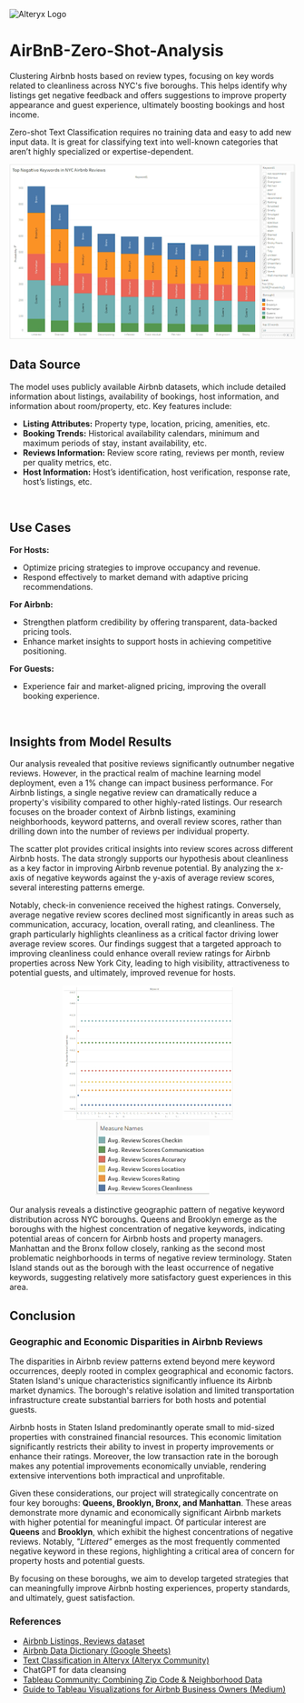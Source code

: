 <p>
  <img src="https://raw.githubusercontent.com/abhi8699/assets/main/alteryx-square.png" alt="Alteryx Logo" width="80"/>
</p>




# AirBnB-Zero-Shot-Analysis
Clustering Airbnb hosts based on review types, focusing on key words related to cleanliness across NYC's five boroughs. This helps identify why listings get negative feedback and offers suggestions to improve property appearance and guest experience, ultimately boosting bookings and host income.

Zero-shot Text Classification requires no training data and easy to add new input data. It is great for classifying text into well-known categories that aren’t highly specialized or expertise-dependent.

<div align="center"> 
  <img src="https://raw.githubusercontent.com/sreenijakurra/AirBnB-Zero-Shot-Analysis/main/negativekeywords.png" />
</div>



<h2>Data Source</h2>

<p>
The model uses publicly available Airbnb datasets, which include detailed information about listings, availability of bookings, host information, and information about room/property, etc. Key features include:
</p>

<ul>
  <li><strong>Listing Attributes:</strong> Property type, location, pricing, amenities, etc.</li>
  <li><strong>Booking Trends:</strong> Historical availability calendars, minimum and maximum periods of stay, instant availability, etc.</li>
  <li><strong>Reviews Information:</strong> Review score rating, reviews per month, review per quality metrics, etc.</li>
  <li><strong>Host Information:</strong> Host’s identification, host verification, response rate, host’s listings, etc.</li>
</ul>

<br>

<h2>Use Cases</h2>
<p><strong>For Hosts:</strong></p>
<ul>
  <li>Optimize pricing strategies to improve occupancy and revenue.</li>
  <li>Respond effectively to market demand with adaptive pricing recommendations.</li>
</ul>

<p><strong>For Airbnb:</strong></p>
<ul>
  <li>Strengthen platform credibility by offering transparent, data-backed pricing tools.</li>
  <li>Enhance market insights to support hosts in achieving competitive positioning.</li>
</ul>

<p><strong>For Guests:</strong></p>
<ul>
  <li>Experience fair and market-aligned pricing, improving the overall booking experience.</li>
</ul>

<br>

<h2>Insights from Model Results</h2>

<p>
Our analysis revealed that positive reviews significantly outnumber negative reviews. However, in the practical realm of machine learning model deployment, even a 1% change can impact business performance. For Airbnb listings, a single negative review can dramatically reduce a property's visibility compared to other highly-rated listings. Our research focuses on the broader context of Airbnb listings, examining neighborhoods, keyword patterns, and overall review scores, rather than drilling down into the number of reviews per individual property.
</p>

<p>
The scatter plot provides critical insights into review scores across different Airbnb hosts. The data strongly supports our hypothesis about cleanliness as a key factor in improving Airbnb revenue potential. By analyzing the x-axis of negative keywords against the y-axis of average review scores, several interesting patterns emerge.
</p>

<p>
Notably, check-in convenience received the highest ratings. Conversely, average negative review scores declined most significantly in areas such as communication, accuracy, location, overall rating, and cleanliness. The graph particularly highlights cleanliness as a critical factor driving lower average review scores. Our findings suggest that a targeted approach to improving cleanliness could enhance overall review ratings for Airbnb properties across New York City, leading to high visibility, attractiveness to potential guests, and ultimately, improved revenue for hosts.
</p>


<p align="center">
  <img src="https://raw.githubusercontent.com/sreenijakurra/AirBnB-Zero-Shot-Analysis/main/avgreviewscores.png" alt="Average Review Scores" width="300"/>
  &nbsp;&nbsp;&nbsp;
  <img src="https://raw.githubusercontent.com/sreenijakurra/AirBnB-Zero-Shot-Analysis/main/avgreviewscoresscale.png" alt="Scaled Average Review Scores" width="200"/>
</p>


<p>
Our analysis reveals a distinctive geographic pattern of negative keyword distribution across NYC boroughs. Queens and Brooklyn emerge as the boroughs with the highest concentration of negative keywords, indicating potential areas of concern for Airbnb hosts and property managers. Manhattan and the Bronx follow closely, ranking as the second most problematic neighborhoods in terms of negative review terminology. Staten Island stands out as the borough with the least occurrence of negative keywords, suggesting relatively more satisfactory guest experiences in this area.
</p>

<h2> Conclusion </h2>
<h3>Geographic and Economic Disparities in Airbnb Reviews</h3>

<p>
The disparities in Airbnb review patterns extend beyond mere keyword occurrences, deeply rooted in complex geographical and economic factors. Staten Island's unique characteristics significantly influence its Airbnb market dynamics. The borough's relative isolation and limited transportation infrastructure create substantial barriers for both hosts and potential guests.
</p>

<p>
Airbnb hosts in Staten Island predominantly operate small to mid-sized properties with constrained financial resources. This economic limitation significantly restricts their ability to invest in property improvements or enhance their ratings. Moreover, the low transaction rate in the borough makes any potential improvements economically unviable, rendering extensive interventions both impractical and unprofitable.
</p>

<p>
Given these considerations, our project will strategically concentrate on four key boroughs: <strong>Queens, Brooklyn, Bronx, and Manhattan</strong>. These areas demonstrate more dynamic and economically significant Airbnb markets with higher potential for meaningful impact. Of particular interest are <strong>Queens</strong> and <strong>Brooklyn</strong>, which exhibit the highest concentrations of negative reviews. Notably, <em>"Littered"</em> emerges as the most frequently commented negative keyword in these regions, highlighting a critical area of concern for property hosts and potential guests.
</p>

<p>
By focusing on these boroughs, we aim to develop targeted strategies that can meaningfully improve Airbnb hosting experiences, property standards, and ultimately, guest satisfaction.
</p>


<h3>References</h3>

<ul>
  <li>
    <a href="https://insideAirbnb.com/new-york-city/" target="_blank">
      Airbnb Listings, Reviews dataset
    </a>
  </li>
  <li>
    <a href="https://docs.google.com/spreadsheets/d/1iWCNJcSutYqpULSQHlNyGInUvHg2BoUGoNRIGa6Szc4/edit?gid=1322284596#gid=1322284596" target="_blank">
      Airbnb Data Dictionary (Google Sheets)
    </a>
  </li>
  <li>
    <a href="https://community.alteryx.com/t5/Data-Science/Text-Classification-in-Alteryx/ba-p/1233776" target="_blank">
      Text Classification in Alteryx (Alteryx Community)
    </a>
  </li>
  <li>
    ChatGPT for data cleansing
  </li>
  <li>
    <a href="https://community.tableau.com/s/question/0D54T00000C5PhDSAV/combining-zipcode-data-and-link-it-to-neigbourhood-data" target="_blank">
      Tableau Community: Combining Zip Code & Neighborhood Data
    </a>
  </li>
  <li>
    <a href="https://medium.com/@aimanmaznan/crafting-business-insights-a-guide-to-tableau-visualizations-for-airbnb-business-owners-aa5136c34c1a" target="_blank">
      Guide to Tableau Visualizations for Airbnb Business Owners (Medium)
    </a>
  </li>
</ul>
